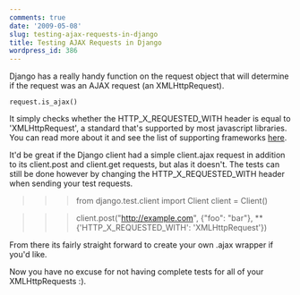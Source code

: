 ```yaml
---
comments: true
date: '2009-05-08'
slug: testing-ajax-requests-in-django
title: Testing AJAX Requests in Django
wordpress_id: 386
---
```


Django has a really handy function on the request object that will determine if the request was an AJAX request (an XMLHttpRequest).

    
    request.is_ajax()


It simply checks whether the HTTP_X_REQUESTED_WITH header is equal to 'XMLHttpRequest', a standard that's supported by most javascript libraries.  You can read more about it and see the list of supporting frameworks [here](http://docs.djangoproject.com/en/dev/ref/request-response/#django.http.HttpRequest.is_ajax).

It'd be great if the Django client had a simple client.ajax request in addition to its client.post and client.get requests, but alas it doesn't.  The tests can still be done however by changing the HTTP_X_REQUESTED_WITH header when sending  your test requests.

>>> from django.test.client import Client
>>> client = Client()

>>> client.post("http://example.com", {"foo": "bar"}, **{'HTTP_X_REQUESTED_WITH': 'XMLHttpRequest'})

From there its fairly straight forward to create your own .ajax wrapper if you'd like.

Now you have no excuse for not having complete tests for all of your XMLHttpRequests :).
